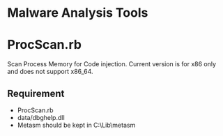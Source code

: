 Malware Analysis Tools
======================

# ProcScan.rb

Scan Process Memory for Code injection. Current version is for x86 only and does not support x86_64.

## Requirement

* ProcScan.rb
* data/dbghelp.dll
* Metasm should be kept in C:\Lib\metasm